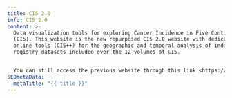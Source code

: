 ```yaml
---
title: CI5 2.0
info: CI5 2.0
content: >-
  Data visualization tools for exploring Cancer Incidence in Five Continents
  (CI5). This website is the new repurposed CI5 2.0 website with dedicated
  online tools (CI5++) for the geographic and temporal analysis of individual
  registry datasets included over the 12 volumes of CI5.


  You can still access the previous website through this link <https://ci5.iarc.who.int/>
SEOmetaData:
  metaTitle: "{{ title }}"
---
```


